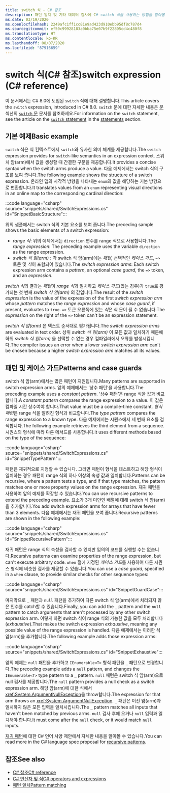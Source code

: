 ```yaml
---
title: switch 식 - C# 참조
description: 패턴 일치 및 기타 데이터 검사에 C# switch 식을 사용하는 방법을 알아봅니다.
ms.date: 03/19/2020
ms.openlocfilehash: 2249afc1ff1cc81e9ad423d910ebb95df8c787d4
ms.sourcegitcommit: ef50c99928183a0bba75e07b9f22895cd4c480f8
ms.translationtype: HT
ms.contentlocale: ko-KR
ms.lasthandoff: 08/07/2020
ms.locfileid: "87916659"
---
```

# <a name="switch-expression-c-reference"></a><span data-ttu-id="bb625-103">switch 식(C# 참조)</span><span class="sxs-lookup"><span data-stu-id="bb625-103">switch expression (C# reference)</span></span>

<span data-ttu-id="bb625-104">이 문서에서는 C# 8.0에 도입된 `switch` 식에 대해 설명합니다.</span><span class="sxs-lookup"><span data-stu-id="bb625-104">This article covers the `switch` expression, introduced in C# 8.0.</span></span> <span data-ttu-id="bb625-105">`switch` 문에 대한 자세한 내용은 [문](../keywords/index.md) 섹션의 [`switch` 문](../keywords/switch.md) 문서를 참조하세요.</span><span class="sxs-lookup"><span data-stu-id="bb625-105">For information on the `switch` statement, see the article on the [`switch` statement](../keywords/switch.md) in the [statements](../keywords/index.md) section.</span></span>

## <a name="basic-example"></a><span data-ttu-id="bb625-106">기본 예제</span><span class="sxs-lookup"><span data-stu-id="bb625-106">Basic example</span></span>

<span data-ttu-id="bb625-107">`switch` 식은 식 컨텍스트에서 `switch`와 유사한 의미 체계를 제공합니다.</span><span class="sxs-lookup"><span data-stu-id="bb625-107">The `switch` expression provides for `switch`-like semantics in an expression context.</span></span> <span data-ttu-id="bb625-108">스위치 암(arm)에서 값을 생성할 때 간결한 구문을 제공합니다.</span><span class="sxs-lookup"><span data-stu-id="bb625-108">It provides a concise syntax when the switch arms produce a value.</span></span> <span data-ttu-id="bb625-109">다음 예제에서는 switch 식의 구조를 보여 줍니다.</span><span class="sxs-lookup"><span data-stu-id="bb625-109">The following example shows the structure of a switch expression.</span></span> <span data-ttu-id="bb625-110">온라인 맵의 시각적 방향을 나타내는 `enum`의 값을 해당하는 기본 방향으로 변환합니다.</span><span class="sxs-lookup"><span data-stu-id="bb625-110">It translates values from an `enum` representing visual directions in an online map to the corresponding cardinal direction:</span></span>

:::code language="csharp" source="snippets/shared/SwitchExpressions.cs" id="SnippetBasicStructure":::

<span data-ttu-id="bb625-111">위의 샘플에서는 switch 식의 기본 요소를 보여 줍니다.</span><span class="sxs-lookup"><span data-stu-id="bb625-111">The preceding sample shows the basic elements of a switch expression:</span></span>

- <span data-ttu-id="bb625-112">*range 식*: 위의 예제에서는 `direction` 변수를 range 식으로 사용합니다.</span><span class="sxs-lookup"><span data-stu-id="bb625-112">The *range expression*: The preceding example uses the variable `direction` as the range expression.</span></span>
- <span data-ttu-id="bb625-113">*switch 식 암(arm)* : 각 switch 식 암(arm)에는 *패턴*, 선택적인 *케이스 가드*, `=>` 토큰 및 *식*이 포함되어 있습니다.</span><span class="sxs-lookup"><span data-stu-id="bb625-113">The *switch expression arms*: Each switch expression arm contains a *pattern*, an optional *case guard*, the `=>` token, and an *expression*.</span></span>

<span data-ttu-id="bb625-114">*switch 식*의 결과는 *패턴*이 *range 식*과 일치하고 *케이스 가드*(있는 경우)가 `true`로 평가되는 첫 번째 *switch 식 암(arm)* 의 값입니다.</span><span class="sxs-lookup"><span data-stu-id="bb625-114">The result of the *switch expression* is the value of the expression of the first *switch expression arm* whose *pattern* matches the *range expression* and whose *case guard*, if present, evaluates to `true`.</span></span> <span data-ttu-id="bb625-115">`=>` 토큰 오른쪽에 있는 *식*은 식 문이 될 수 없습니다.</span><span class="sxs-lookup"><span data-stu-id="bb625-115">The *expression* on the right of the `=>` token can't be an expression statement.</span></span>

<span data-ttu-id="bb625-116">*switch 식 암(arm)* 은 텍스트 순서대로 평가됩니다.</span><span class="sxs-lookup"><span data-stu-id="bb625-116">The *switch expression arms* are evaluated in text order.</span></span> <span data-ttu-id="bb625-117">상위 *switch 식 암(arm)* 이 모든 값과 일치하기 때문에 하위 *switch 식 암(arm)* 을 선택할 수 없는 경우 컴파일러에서 오류를 발생시킵니다.</span><span class="sxs-lookup"><span data-stu-id="bb625-117">The compiler issues an error when a lower *switch expression arm* can't be chosen because a higher *switch expression arm* matches all its values.</span></span>

## <a name="patterns-and-case-guards"></a><span data-ttu-id="bb625-118">패턴 및 케이스 가드</span><span class="sxs-lookup"><span data-stu-id="bb625-118">Patterns and case guards</span></span>

<span data-ttu-id="bb625-119">switch 식 암(arm)에서는 많은 패턴이 지원됩니다.</span><span class="sxs-lookup"><span data-stu-id="bb625-119">Many patterns are supported in switch expression arms.</span></span> <span data-ttu-id="bb625-120">앞의 예제에서는 ‘상수 패턴’을 사용합니다.</span><span class="sxs-lookup"><span data-stu-id="bb625-120">The preceding example uses a *constant pattern*.</span></span> <span data-ttu-id="bb625-121">‘상수 패턴’은 range 식을 값과 비교합니다.</span><span class="sxs-lookup"><span data-stu-id="bb625-121">A *constant pattern* compares the range expression to a value.</span></span> <span data-ttu-id="bb625-122">이 값은 컴파일 시간 상수여야 합니다.</span><span class="sxs-lookup"><span data-stu-id="bb625-122">That value must be a compile-time constant.</span></span> <span data-ttu-id="bb625-123">*형식 패턴*은 range 식을 알려진 형식과 비교합니다.</span><span class="sxs-lookup"><span data-stu-id="bb625-123">The *type pattern* compares the range expression to a known type.</span></span> <span data-ttu-id="bb625-124">다음 예제에서는 시퀀스에서 세 번째 요소를 검색합니다.</span><span class="sxs-lookup"><span data-stu-id="bb625-124">The following example retrieves the third element from a sequence.</span></span> <span data-ttu-id="bb625-125">시퀀스의 형식에 따라 다른 메서드를 사용합니다.</span><span class="sxs-lookup"><span data-stu-id="bb625-125">It uses different methods based on the type of the sequence:</span></span>

:::code language="csharp" source="snippets/shared/SwitchExpressions.cs" id="SnippetTypePattern":::

<span data-ttu-id="bb625-126">패턴은 재귀적으로 지정할 수 있습니다. 그러면 패턴이 형식을 테스트하고 해당 형식이 일치하는 경우 패턴이 range 식의 하나 이상의 속성 값과 일치합니다.</span><span class="sxs-lookup"><span data-stu-id="bb625-126">Patterns can be recursive, where a pattern tests a type, and if that type matches, the pattern matches one or more property values on the range expression.</span></span> <span data-ttu-id="bb625-127">재귀 패턴을 사용하여 앞의 예제를 확장할 수 있습니다.</span><span class="sxs-lookup"><span data-stu-id="bb625-127">You can use recursive patterns to extend the preceding example.</span></span> <span data-ttu-id="bb625-128">요소가 3개 미만인 배열에 대해 switch 식 암(arm)을 추가합니다.</span><span class="sxs-lookup"><span data-stu-id="bb625-128">You add switch expression arms for arrays that have fewer than 3 elements.</span></span> <span data-ttu-id="bb625-129">다음 예제에서는 재귀 패턴을 보여 줍니다.</span><span class="sxs-lookup"><span data-stu-id="bb625-129">Recursive patterns are shown in the following example:</span></span>

:::code language="csharp" source="snippets/shared/SwitchExpressions.cs" id="SnippetRecursivePattern":::

<span data-ttu-id="bb625-130">재귀 패턴은 range 식의 속성을 검사할 수 있지만 임의의 코드를 실행할 수는 없습니다.</span><span class="sxs-lookup"><span data-stu-id="bb625-130">Recursive patterns can examine properties of the range expression, but can't execute arbitrary code.</span></span> <span data-ttu-id="bb625-131">`when` 절에 지정된 *케이스 가드*를 사용하여 다른 시퀀스 형식에 비슷한 검사를 제공할 수 있습니다.</span><span class="sxs-lookup"><span data-stu-id="bb625-131">You can use a *case guard*, specified in a `when` clause, to provide similar checks for other sequence types:</span></span>

:::code language="csharp" source="snippets/shared/SwitchExpressions.cs" id="SnippetGuardCase":::

<span data-ttu-id="bb625-132">마지막으로 `_` 패턴과 `null` 패턴을 추가하여 다른 switch 식 암(arm)에서 처리되지 않은 인수를 catch할 수 있습니다.</span><span class="sxs-lookup"><span data-stu-id="bb625-132">Finally, you can add the `_` pattern and the `null` pattern to catch arguments that aren't processed by any other switch expression arm.</span></span> <span data-ttu-id="bb625-133">이렇게 하면 switch 식이 range 식의 가능한 값을 모두 처리합니다(*exhaustive*).</span><span class="sxs-lookup"><span data-stu-id="bb625-133">That makes the switch expression *exhaustive*, meaning any possible value of the range expression is handled.</span></span> <span data-ttu-id="bb625-134">다음 예제에서는 이러한 식 암(arm)을 추가합니다.</span><span class="sxs-lookup"><span data-stu-id="bb625-134">The following example adds those expression arms:</span></span>

:::code language="csharp" source="snippets/shared/SwitchExpressions.cs" id="SnippetExhaustive":::

<span data-ttu-id="bb625-135">앞의 예제는 `null` 패턴을 추가하고 `IEnumerable<T>` 형식 패턴을 `_` 패턴으로 변경합니다.</span><span class="sxs-lookup"><span data-stu-id="bb625-135">The preceding example adds a `null` pattern, and changes the `IEnumerable<T>` type pattern to a `_` pattern.</span></span> <span data-ttu-id="bb625-136">`null` 패턴은 switch 식 암(arm)으로 null 검사를 제공합니다.</span><span class="sxs-lookup"><span data-stu-id="bb625-136">The `null` pattern provides a null check as a switch expression arm.</span></span> <span data-ttu-id="bb625-137">해당 암(arm)에 대한 식에서 <xref:System.ArgumentNullException>을 throw합니다.</span><span class="sxs-lookup"><span data-stu-id="bb625-137">The expression for that arm throws an <xref:System.ArgumentNullException>.</span></span> <span data-ttu-id="bb625-138">`_` 패턴은 이전 암(arm)과 일치하지 않은 모든 입력을 일치시킵니다.</span><span class="sxs-lookup"><span data-stu-id="bb625-138">The `_` pattern matches all inputs that haven't been matched by previous arms.</span></span> <span data-ttu-id="bb625-139">`null` 검사 후에 오거나 `null` 입력과 일치해야 합니다.</span><span class="sxs-lookup"><span data-stu-id="bb625-139">It must come after the `null` check, or it would match `null` inputs.</span></span>

<span data-ttu-id="bb625-140">[재귀 패턴](~/_csharplang/proposals/csharp-8.0/patterns.md#switch-expression)에 대한 C# 언어 사양 제안에서 자세한 내용을 알아볼 수 있습니다.</span><span class="sxs-lookup"><span data-stu-id="bb625-140">You can read more in the C# language spec proposal for [recursive patterns](~/_csharplang/proposals/csharp-8.0/patterns.md#switch-expression).</span></span>

## <a name="see-also"></a><span data-ttu-id="bb625-141">참조</span><span class="sxs-lookup"><span data-stu-id="bb625-141">See also</span></span>

- [<span data-ttu-id="bb625-142">C# 참조</span><span class="sxs-lookup"><span data-stu-id="bb625-142">C# reference</span></span>](../index.md)
- [<span data-ttu-id="bb625-143">C# 연산자 및 식</span><span class="sxs-lookup"><span data-stu-id="bb625-143">C# operators and expressions</span></span>](index.md)
- [<span data-ttu-id="bb625-144">패턴 일치</span><span class="sxs-lookup"><span data-stu-id="bb625-144">Pattern matching</span></span>](../../pattern-matching.md)
